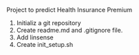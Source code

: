 Project to predict Health Insurance Premium
1. Initializ a git repository
2. Create readme.md and .gitignore file.
3. Add linsense
4. Create init_setup.sh